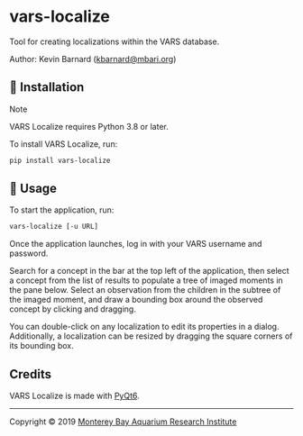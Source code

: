 # vars-localize
Tool for creating localizations within the VARS database.

Author: Kevin Barnard ([kbarnard@mbari.org](mailto:kbarnard@mbari.org))

## :hammer: Installation

> [!NOTE]
> VARS Localize requires Python 3.8 or later.

To install VARS Localize, run:
```bash
pip install vars-localize
```

## :rocket: Usage

To start the application, run:
```bash
vars-localize [-u URL]
```

Once the application launches, log in with your VARS username and password.

Search for a concept in the bar at the top left of the application, then select a concept from the list of results to populate a tree of imaged moments in the pane below. 
Select an observation from the children in the subtree of the imaged moment, and draw a bounding box around the observed concept by clicking and dragging.

You can double-click on any localization to edit its properties in a dialog.
Additionally, a localization can be resized by dragging the square corners of its bounding box.

## Credits

VARS Localize is made with [PyQt6](https://pypi.org/project/PyQt6/).

---

Copyright &copy; 2019 [Monterey Bay Aquarium Research Institute](https://www.mbari.org/)